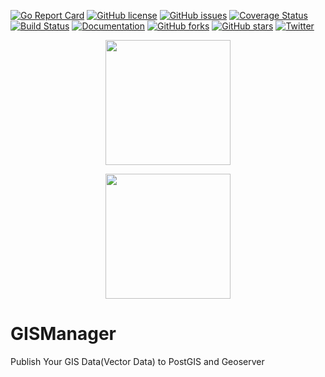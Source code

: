 [![Go Report Card](https://goreportcard.com/badge/github.com/hishamkaram/gismanager)](https://goreportcard.com/report/github.com/hishamkaram/gismanager)
[![GitHub license](https://img.shields.io/github/license/hishamkaram/gismanager.svg)](https://github.com/hishamkaram/gismanager/blob/master/LICENSE)
[![GitHub issues](https://img.shields.io/github/issues/hishamkaram/gismanager.svg)](https://github.com/hishamkaram/gismanager/issues)
[![Coverage Status](https://coveralls.io/repos/github/hishamkaram/gismanager/badge.svg?branch=master&service=github)](https://coveralls.io/github/hishamkaram/gismanager?branch=master&service=github)
[![Build Status](https://travis-ci.org/hishamkaram/gismanager.svg?branch=master)](https://travis-ci.org/hishamkaram/gismanager)
[![Documentation](https://godoc.org/github.com/hishamkaram/gismanager?status.svg)](https://godoc.org/github.com/hishamkaram/gismanager?)
[![GitHub forks](https://img.shields.io/github/forks/hishamkaram/gismanager.svg)](https://github.com/hishamkaram/gismanager/network)
[![GitHub stars](https://img.shields.io/github/stars/hishamkaram/gismanager.svg)](https://github.com/hishamkaram/gismanager/stargazers)
[![Twitter](https://img.shields.io/twitter/url/https/github.com/hishamkaram/gismanager/edit/master/README.md.svg?style=social)](https://twitter.com/intent/tweet?text=Wow:&url=https%3A%2F%2Fgithub.com%2Fhishamkaram%2Fgeoserver%2Fedit%2Fmaster%2FREADME.md)





<p align="center">
  <img src="http://geoserver.org/img/OSGeo_project.png" width="200"/>
</p>
<p align="center">
  <img src="https://i.imgur.com/31CL1xg.png" width="200"/>
</p>

# GISManager
Publish Your GIS Data(Vector Data) to PostGIS and Geoserver
